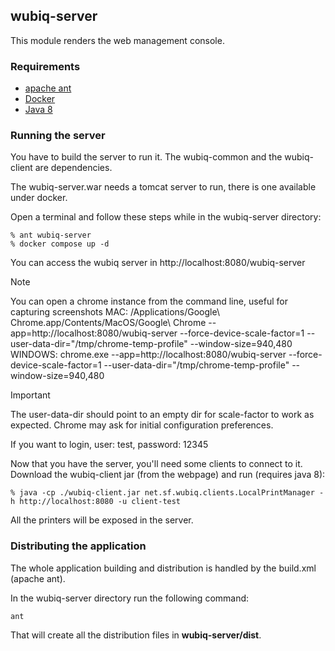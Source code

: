 ## wubiq-server

This module renders the web management console.

### Requirements

- [apache ant](https://ant.apache.org/)
- [Docker](https://www.docker.com/)
- [Java 8](https://www.java.com/en/download/manual.jsp)

### Running the server
You have to build the server to run it. The wubiq-common and the wubiq-client are dependencies.

The wubiq-server.war needs a tomcat server to run, there is one available under docker.

Open a terminal and follow these steps while in the wubiq-server directory:

```shell
% ant wubiq-server
% docker compose up -d
```

You can access the wubiq server in http://localhost:8080/wubiq-server
> [!NOTE] 
> You can open a chrome instance from the command line, useful for capturing screenshots
> MAC: /Applications/Google\ Chrome.app/Contents/MacOS/Google\ Chrome --app=http://localhost:8080/wubiq-server --force-device-scale-factor=1 --user-data-dir="/tmp/chrome-temp-profile" --window-size=940,480
> WINDOWS: chrome.exe --app=http://localhost:8080/wubiq-server --force-device-scale-factor=1 --user-data-dir="/tmp/chrome-temp-profile" --window-size=940,480

> [!IMPORTANT]
> The user-data-dir should point to an empty dir for scale-factor to work as expected. Chrome may ask for initial configuration preferences.


If you want to login, user: test, password: 12345

Now that you have the server, you'll need some clients to connect to it.
Download the wubiq-client jar (from the webpage) and run (requires java 8):

```shell
% java -cp ./wubiq-client.jar net.sf.wubiq.clients.LocalPrintManager -h http://localhost:8080 -u client-test
```

All the printers will be exposed in the server.

### Distributing the application
The whole application building and distribution is handled by the build.xml (apache ant).

In the wubiq-server directory run the following command:

```shell
ant
```

That will create all the distribution files in **wubiq-server/dist**.


